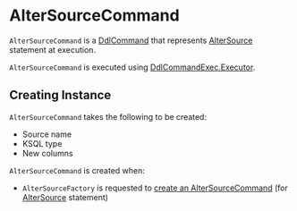 # AlterSourceCommand

`AlterSourceCommand` is a [DdlCommand](DdlCommand.md) that represents [AlterSource](parser/AlterSource.md) statement at execution.

`AlterSourceCommand` is executed using [DdlCommandExec.Executor](DdlCommandExec.Executor.md#executeAlterSource).

## Creating Instance

`AlterSourceCommand` takes the following to be created:

* <span id="sourceName"> Source name
* <span id="ksqlType"> KSQL type
* <span id="newColumns"> New columns

`AlterSourceCommand` is created when:

* `AlterSourceFactory` is requested to [create an AlterSourceCommand](AlterSourceFactory.md#create) (for [AlterSource](parser/AlterSource.md) statement)
